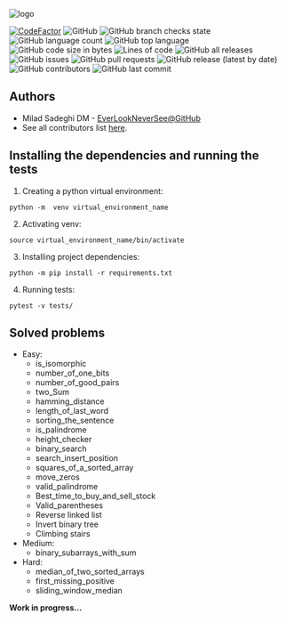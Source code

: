 ![logo](logo.png)


[![CodeFactor](https://www.codefactor.io/repository/github/everlookneversee/lcrs/badge)](https://www.codefactor.io/repository/github/everlookneversee/lcrs)
![GitHub](https://img.shields.io/github/license/EverLookNeverSee/lcrs)
![GitHub branch checks state](https://img.shields.io/github/checks-status/EverLookNeverSee/lcrs/main)
![GitHub language count](https://img.shields.io/github/languages/count/EverLookNeverSee/lcrs)
![GitHub top language](https://img.shields.io/github/languages/top/EverLookNeverSee/lcrs)
![GitHub code size in bytes](https://img.shields.io/github/languages/code-size/EverLookNeverSee/lcrs)
![Lines of code](https://img.shields.io/tokei/lines/github/EverLookNeverSee/lcrs)
![GitHub all releases](https://img.shields.io/github/downloads/EverLookNeverSee/lcrs/total)
![GitHub issues](https://img.shields.io/github/issues-raw/EverLookNeverSee/lcrs)
![GitHub pull requests](https://img.shields.io/github/issues-pr-raw/EverLookNeverSee/lcrs)
![GitHub release (latest by date)](https://img.shields.io/github/v/release/EverLookNeverSee/lcrs)
![GitHub contributors](https://img.shields.io/github/contributors/EverLookNeverSee/lcrs)
![GitHub last commit](https://img.shields.io/github/last-commit/EverLookNeverSee/lcrs)


## Authors
* Milad Sadeghi DM - [EverLookNeverSee@GitHub](https://github.com/EverLookNeverSee)
* See all contributors list [here](https://github.com/EverLookNeverSee/LCRS/graphs/contributors).


## Installing the dependencies and running the tests
1. Creating a python virtual environment:
```commandline
python -m  venv virtual_environment_name
```
2. Activating venv:
```commandline
source virtual_environment_name/bin/activate
```
3. Installing project dependencies:
```commandline
python -m pip install -r requirements.txt
```
4. Running tests:
```commandline
pytest -v tests/
```


## Solved problems
* Easy:
    * is_isomorphic
    * number_of_one_bits
    * number_of_good_pairs
    * two_Sum
    * hamming_distance
    * length_of_last_word
    * sorting_the_sentence
    * is_palindrome
    * height_checker
    * binary_search
    * search_insert_position
    * squares_of_a_sorted_array
    * move_zeros
    * valid_palindrome
    * Best_time_to_buy_and_sell_stock
    * Valid_parentheses
    * Reverse linked list
    * Invert binary tree
    * Climbing stairs
* Medium:
    * binary_subarrays_with_sum
* Hard:
    * median_of_two_sorted_arrays
    * first_missing_positive
    * sliding_window_median

**Work in progress...**
